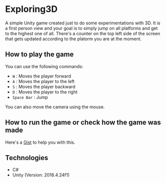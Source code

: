 # Exploring3D
A simple Unity game created just to do some experimentations with 3D. It is a first person view and your goal is to simply jump on all platforms and get to the highest one of all. There's a counter on the top left side of the screen that gets updated according to the platorm you are at the moment.

How to play the game
---

You can use the following commands:
* `W` : Moves the player forward
* `A` : Moves the player to the left
* `S` : Moves the player backward
* `D` : Moves the player to the right
* `Space Bar` : Jump

You can also move the camera using the mouse.

How to run the game or check how the game was made
---

Here's a [Gist](https://gist.github.com/iVcente/57399cc5265feb140c3a36db03b08eb4) to help you with this.

Technologies
---
* C#
* Unity (Version: 2018.4.24f1)
